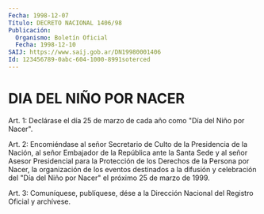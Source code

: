 ```yaml
---
Fecha: 1998-12-07
Título: DECRETO NACIONAL 1406/98
Publicación:
  Organismo: Boletín Oficial
  Fecha: 1998-12-10
SAIJ: https://www.saij.gob.ar/DN19980001406
Id: 123456789-0abc-604-1000-8991soterced
---
```

# DIA DEL NIÑO POR NACER

<a id="1"></a>
Art. 1: Declárase el día 25 de marzo de cada año como "Día del Niño por Nacer".

<a id="2"></a>
Art. 2: Encomiéndase al señor Secretario de Culto de la Presidencia de la Nación,  al  señor Embajador de la República ante la Santa Sede y al señor Asesor  Presidencial para la Protección de los  Derechos  de  la Persona por Nacer,  la  organización  de  los eventos destinados a  la  difusión  y celebración del "Día del Niño por Nacer" el próximo 25 de marzo de 1999.

<a id="3"></a>
Art.  3: Comuníquese, publíquese, dése  a la Dirección Nacional del Registro Oficial y archívese.